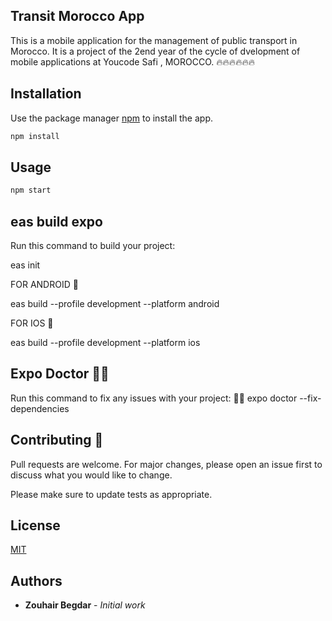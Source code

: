 ## Transit Morocco App

This is a mobile application for the management of public transport in Morocco. It is a project of the 2end year of the cycle of dvelopment of mobile applications at Youcode Safi , MOROCCO. 🔥🔥🔥🔥🔥🔥


## Installation

Use the package manager [npm](https://www.npmjs.com/) to install the app.

```bash
npm install
```

## Usage

```bash
npm start
```
## eas build expo 

Run this command to build your project: 

eas init 

FOR ANDROID 🤖

eas build --profile development --platform android

FOR IOS 🤖

eas build --profile development --platform ios

## Expo Doctor   🏴‍☠️
Run this command to fix any issues with your project: 🏴‍☠️
expo doctor --fix-dependencies



## Contributing  🚀
Pull requests are welcome. For major changes, please open an issue first to discuss what you would like to change.

Please make sure to update tests as appropriate.

## License
[MIT](https://choosealicense.com/licenses/mit/)

## Authors
* **Zouhair Begdar** - *Initial work*  
